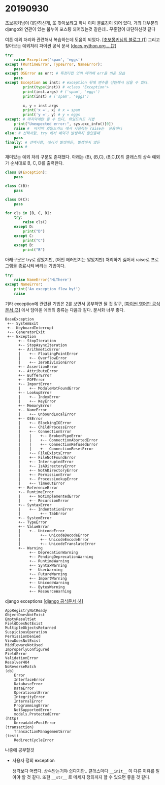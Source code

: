 # 20190930

초보몽키님이 대단하신게, 또 찾아보려고 하니 이미 블로깅이 되어 있다. 거의 대부분의 django와 연관이 있는 붑누이 포스팅 되어있는것 같은데.. 꾸준함이 대단하신것 같다

여튼 예외 처리와 관련해서 복습하는데 도움이 되었다. [[초보몽키님의 블로그 (1]](https://wayhome25.github.io/python/2017/02/26/py-12-exception/) 그리고 찾아보는 예외처리 파이썬 공식 문서 [[docs.python.org... (2]](https://docs.python.org/ko/3/tutorial/errors.html) 

```python
try:
    raise Exception('spam', 'eggs')
except (RuntimeError, TypeError, NameError):
    pass
except OSError as err: # 특정타입 언어 에러에 err을 씌운 모습
    pass
except Exception as inst: # exception 뒤에 변수를 선언해서 담을 수 있다.
        print(type(inst)) # <class 'Exception'>
        print(inst.args) # ('spam', 'eggs')
        print(inst) # ('spam', 'eggs')
        
        x, y = inst.args
        print('x =', x) # x = spam
        print('y =', y) # y = eggs
except: # 마지막에만 올 수 있다, 와일드카드 기법
    print("Unexpected error:", sys.exc_info()[0])
    raise #  마지막 와일드카드 에서 사용하는 raise는  유용하다
else: # 선택사항, try 에서 예외가 발생하지 않았을때
    pass
finally: # 선택사항, 에러가 발생하든, 발생하지 않든
    pass # 
```

재미있는 예외 처리 구문도 존재했다. 아래는 (B), (B,C), (B,C,D)의 클래스의 상속 예외가 순서대로 B, C, D를 출력한다.
```python
class B(Exception):
    pass

class C(B):
    pass

class D(C):
    pass

for cls in [B, C, D]:
    try:
        raise cls()
    except D:
        print("D")
    except C:
        print("C")
    except B:
        print("B")
```

아래구문은 try로 잡았지만, (어떤 에러인지는 알았지만) 처리하기 싫어서 raise로 프로그램을 종료시켜 버리는 기법이다.

```python
try:
    raise NameError('HiThere')
except NameError:
    print('An exception flew by!')
    raise
```

기타 exception에 관련된 기법은 2를 보면서 공부하면 될 것 같구, [[파이썬 영어판 공식문서 (3]](https://docs.python.org/3/library/exceptions.html) 에서 담아온 에러의 종류는 다음과 같다. 문서화 너무 좋다.

```
BaseException
 +-- SystemExit
 +-- KeyboardInterrupt
 +-- GeneratorExit
 +-- Exception
      +-- StopIteration
      +-- StopAsyncIteration
      +-- ArithmeticError
      |    +-- FloatingPointError
      |    +-- OverflowError
      |    +-- ZeroDivisionError
      +-- AssertionError
      +-- AttributeError
      +-- BufferError
      +-- EOFError
      +-- ImportError
      |    +-- ModuleNotFoundError
      +-- LookupError
      |    +-- IndexError
      |    +-- KeyError
      +-- MemoryError
      +-- NameError
      |    +-- UnboundLocalError
      +-- OSError
      |    +-- BlockingIOError
      |    +-- ChildProcessError
      |    +-- ConnectionError
      |    |    +-- BrokenPipeError
      |    |    +-- ConnectionAbortedError
      |    |    +-- ConnectionRefusedError
      |    |    +-- ConnectionResetError
      |    +-- FileExistsError
      |    +-- FileNotFoundError
      |    +-- InterruptedError
      |    +-- IsADirectoryError
      |    +-- NotADirectoryError
      |    +-- PermissionError
      |    +-- ProcessLookupError
      |    +-- TimeoutError
      +-- ReferenceError
      +-- RuntimeError
      |    +-- NotImplementedError
      |    +-- RecursionError
      +-- SyntaxError
      |    +-- IndentationError
      |         +-- TabError
      +-- SystemError
      +-- TypeError
      +-- ValueError
      |    +-- UnicodeError
      |         +-- UnicodeDecodeError
      |         +-- UnicodeEncodeError
      |         +-- UnicodeTranslateError
      +-- Warning
           +-- DeprecationWarning
           +-- PendingDeprecationWarning
           +-- RuntimeWarning
           +-- SyntaxWarning
           +-- UserWarning
           +-- FutureWarning
           +-- ImportWarning
           +-- UnicodeWarning
           +-- BytesWarning
           +-- ResourceWarning
```

django exceptions [[django 공식문서 (4]](https://docs.djangoproject.com/en/2.2/ref/exceptions/)

```
AppRegistryNotReady
ObjectDoesNotExist
EmptyResultSet
FieldDoesNotExist
MultipleObjectsReturned
SuspiciousOperation
PermissionDenied
ViewDoesNotExist
MiddlewareNotUsed
ImproperlyConfigured
FieldError
ValidationError
Resolver404
NoReverseMatch
(db)
    Error
    InterfaceError
    DatabaseError
    DataError
    OperationalError
    IntegrityError
    InternalError
    ProgrammingError
    NotSupportedError
    models.ProtectedError
(http)
    UnreadablePostError
(transaction)
    TransactionManagementError
(test)
    RedirectCycleError
```

나중에 공부할것

* 사용자 정의 exception

  생각보다 어렵다. 상속받는거야 쉽다지만.. 클래스마다 `__init__` 이 다른 이유를 알아야 할 것 같다. 또한 `__str__` 로 메세지 정의까지 할 수 있으면 좋을 것 같다.
